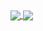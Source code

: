 
<a href="https://github-readme-stats.">
  <img align="center" src="https://github-readme-stats.vercel.app/api?username=kev6070&show_icons=true&theme=blue-green" />
</a>


<a href="https://github.com/anuraghazra/convoychat">
  <img align="center" src="https://github-readme-stats.vercel.app/api/top-langs/?username=kev6070&layout=compact&langs_count=10&theme=blue-green&show_icons=truel)](https://github.com/anuraghazra/github-readme-stats" />
</a>



